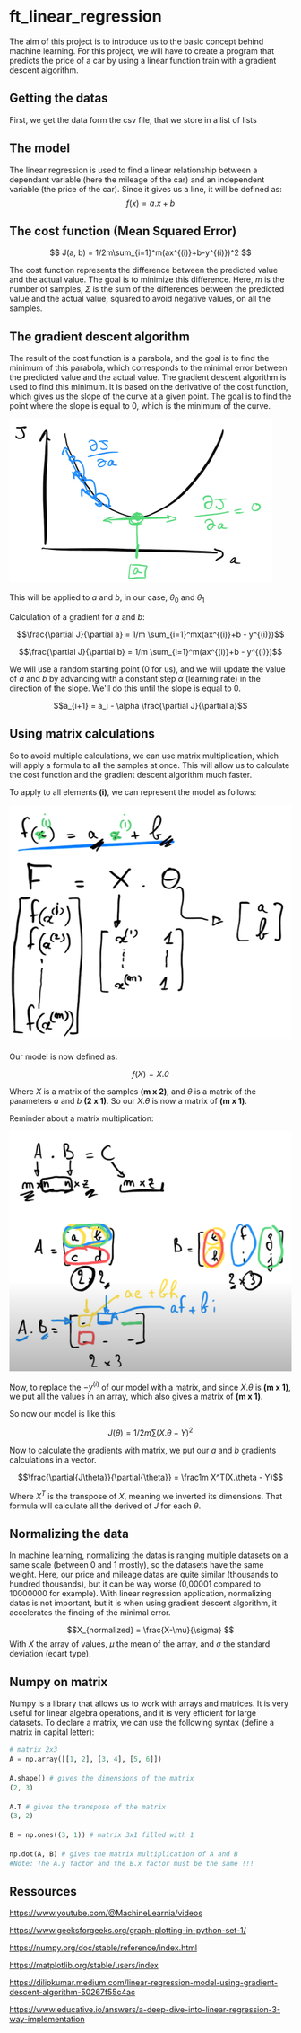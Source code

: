 # ft_linear_regression
The aim of this project is to introduce us to the basic concept behind machine learning. For this project, we will have to create a program that predicts the price of a car by using a linear function train with a gradient descent algorithm.

## Getting the datas

First, we get the data form the csv file, that we store in a list of lists

## The model

The linear regression is used to find a linear relationship between a dependant variable (here the mileage of the car) and an independent variable (the price of the car). Since it gives us a line, it will be defined as:
	$$f(x) = a.x + b$$

## The cost function (Mean Squared Error)

$$ J(a, b) = 1/2m\sum_{i=1}^m(ax^{(i)}+b-y^{(i)})^2 $$

The cost function represents the difference between the predicted value and the actual value. The goal is to minimize this difference.
Here, $m$ is the number of samples, $\Sigma$ is the sum of the differences between the predicted value and the actual value, squared to avoid negative values, on all the samples.

## The gradient descent algorithm

The result of the cost function is a parabola, and the goal is to find the minimum of this parabola, which corresponds to the minimal error between the predicted value and the actual value.
The gradient descent algorithm is used to find this minimum. It is based on the derivative of the cost function, which gives us the slope of the curve at a given point. The goal is to find the point where the slope is equal to 0, which is the minimum of the curve.


![alt text](./images/gradient_descent_on_mean_squared_error.png)

This will be applied to $a$ and $b$, in our case, $\theta_0$ and $\theta_1$

Calculation of a gradient for $a$ and $b$:

$$\frac{\partial J}{\partial a} = 1/m \sum_{i=1}^mx(ax^{(i)}+b - y^{(i)})$$

$$\frac{\partial J}{\partial b} = 1/m \sum_{i=1}^m(ax^{(i)}+b - y^{(i)})$$

We will use a random starting point (0 for us), and we will update the value of $a$ and $b$ by advancing with a constant step $\alpha$ (learning rate) in the direction of the slope. We'll do this until the slope is equal to 0.

$$a_{i+1} = a_i - \alpha \frac{\partial J}{\partial a}$$


## Using matrix calculations

So to avoid multiple calculations, we can use matrix multiplication, which will apply a formula to all the samples at once. This will allow us to calculate the cost function and the gradient descent algorithm much faster.

To apply to all elements **(i)**, we can represent the model as follows:

![alt text](./images/ax+b_as_matrix.png)


Our model is now defined as:

$$f(X) = X . \theta$$

Where $X$ is a matrix of the samples **(m x 2)**, and $\theta$ is a matrix of the parameters $a$ and $b$ **(2 x 1)**. So our $X.\theta$ is now a matrix of **(m x 1)**.

Reminder about a matrix multiplication:

![alt text](./images/matrix_multiplication.png)

Now, to replace the $-y^{(i)}$ of our model with a matrix, and since $X.\theta$ is **(m x 1)**, we put all the values in an array, which also gives a matrix of **(m x 1)**.

So now our model is like this:

$$J(\theta) = 1/2m\sum(X.\theta - Y)^2$$

Now to calculate the gradients with matrix, we put our $a$ and $b$ gradients calculations in a vector.

$$\frac{\partial{J\theta}}{\partial{\theta}} = \frac1m X^T(X.\theta - Y)$$

Where $X^T$ is the transpose of $X$, meaning we inverted its dimensions.
That formula will calculate all the derived of $J$ for each $\theta$.
 
## Normalizing the data

In machine learning, normalizing the datas is ranging multiple datasets on a same scale (between 0 and 1 mostly), so the datasets have the same weight.
Here, our price and mileage datas are quite similar (thousands to hundred thousands), but it can be way worse (0,00001 compared to 10000000 for example).
With linear regression application, normalizing datas is not important, but it is when using gradient descent algorithm, it accelerates the finding of the minimal error.


$$X_{normalized} = \frac{X-\mu}{\sigma} $$
With $X$ the array of values, $\mu$ the mean of the array, and $\sigma$ the standard deviation (ecart type).

## Numpy on matrix

Numpy is a library that allows us to work with arrays and matrices. It is very useful for linear algebra operations, and it is very efficient for large datasets.
To declare a matrix, we can use the following syntax (define a matrix in capital letter):

```python
# matrix 2x3
A = np.array([[1, 2], [3, 4], [5, 6]])

A.shape() # gives the dimensions of the matrix
(2, 3)

A.T # gives the transpose of the matrix
(3, 2)

B = np.ones((3, 1)) # matrix 3x1 filled with 1

np.dot(A, B) # gives the matrix multiplication of A and B
#Note: The A.y factor and the B.x factor must be the same !!!
```

## Ressources

https://www.youtube.com/@MachineLearnia/videos

https://www.geeksforgeeks.org/graph-plotting-in-python-set-1/

https://numpy.org/doc/stable/reference/index.html

https://matplotlib.org/stable/users/index

https://dilipkumar.medium.com/linear-regression-model-using-gradient-descent-algorithm-50267f55c4ac

https://www.educative.io/answers/a-deep-dive-into-linear-regression-3-way-implementation